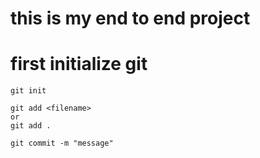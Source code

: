 # this is my end to end project

# first initialize git


```
git init
```

```
git add <filename> 
or 
git add .
```

```
git commit -m "message"
```